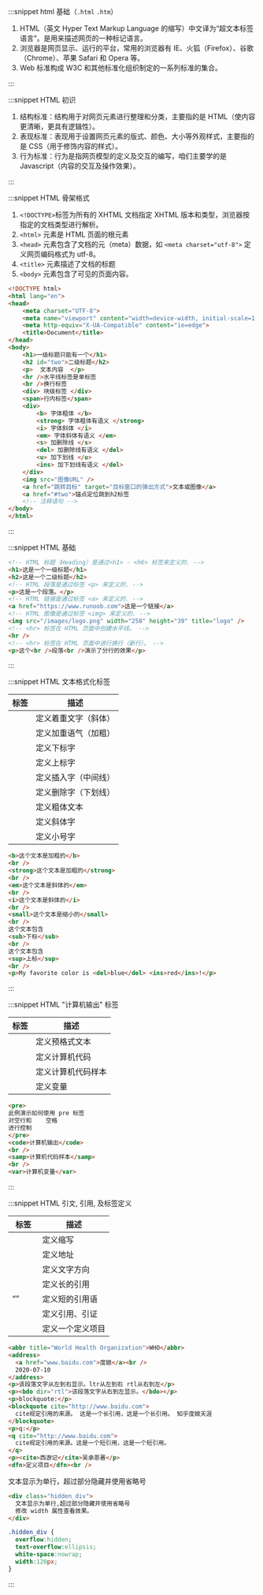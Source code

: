 :::snippet html 基础（`.html` `.htm`）

1. HTML（英文 Hyper Text Markup Language 的缩写）中文译为“超文本标签语言”。是用来描述网页的一种标记语言。
2. 浏览器是网页显示、运行的平台，常用的浏览器有 IE、火狐（Firefox）、谷歌（Chrome）、苹果 Safari 和 Opera 等。
3. Web 标准构成 W3C 和其他标准化组织制定的一系列标准的集合。

:::

:::snippet HTML 初识

1. 结构标准：结构用于对网页元素进行整理和分类，主要指的是 HTML（使内容更清晰，更具有逻辑性）。
2. 表现标准：表现用于设置网页元素的版式、颜色、大小等外观样式，主要指的是 CSS（用于修饰内容的样式）。
3. 行为标准：行为是指网页模型的定义及交互的编写，咱们主要学的是 Javascript（内容的交互及操作效果）。

:::

:::snippet HTML 骨架格式

1. `<!DOCTYPE>`标签为所有的 XHTML 文档指定 XHTML 版本和类型，浏览器按指定的文档类型进行解析。
2. `<html>` 元素是 HTML 页面的根元素
3. `<head>` 元素包含了文档的元（meta）数据，如 `<meta charset="utf-8">` 定义网页编码格式为 utf-8。
4. `<title>` 元素描述了文档的标题
5. `<body>` 元素包含了可见的页面内容。

```html
<!DOCTYPE html>
<html lang="en">
<head>
    <meta charset="UTF-8">
    <meta name="viewport" content="width=device-width, initial-scale=1.0">
    <meta http-equiv="X-UA-Compatible" content="ie=edge">
    <title>Document</title>
</head>
<body>
    <h1>一级标题只能有一个</h1>
    <h2 id="two">二级标题</h2>
    <p>  文本内容  </p>
    <hr />水平线标签是单标签
    <br />换行标签
    <div> 块级标签 </div>
    <span>行内标签</span>
    <div>
        <b> 字体粗体 </b>
        <strong> 字体粗体有语义 </strong>
        <i> 字体斜体 </i>
        <em> 字体斜体有语义 </em>
        <s> 加删除线 </s>
        <del> 加删除线有语义 </del>
        <u> 加下划线 </u>
        <ins> 加下划线有语义 </del>
    </div>
    <img src="图像URL" />
    <a href="跳转目标" target="目标窗口的弹出方式">文本或图像</a>
    <a href="#two">锚点定位跳到h2标签
    <!-- 注释语句 -->
</body>
</html>
```

:::

:::snippet HTML 基础

```html
<!-- HTML 标题（Heading）是通过<h1> - <h6> 标签来定义的. -->
<h1>这是一个一级标题</h1>
<h2>这是一个二级标题</h2>
<!-- HTML 段落是通过标签 <p> 来定义的. -->
<p>这是一个段落。</p>
<!-- HTML 链接是通过标签 <a> 来定义的. -->
<a href="https://www.runoob.com">这是一个链接</a>
<!-- HTML 图像是通过标签 <img> 来定义的. -->
<img src="/images/logo.png" width="258" height="39" title="logo" />
<!-- <hr> 标签在 HTML 页面中创建水平线。 -->
<hr />
<!-- <hr> 标签在 HTML 页面中进行换行（新行）。 -->
<p>这个<br />段落<br />演示了分行的效果</p>
```

:::

:::snippet HTML 文本格式化标签

| 标签     | 描述                 |
| -------- | -------------------- |
| <em>     | 定义着重文字（斜体） |
| <strong> | 定义加重语气（加粗） |
| <sub>    | 定义下标字           |
| <sup>    | 定义上标字           |
| <ins>    | 定义插入字（中间线） |
| <del>    | 定义删除字（下划线） |
| <b>      | 定义粗体文本         |
| <i>      | 定义斜体字           |
| <small>  | 定义小号字           |

```html
<b>这个文本是加粗的</b>
<br />
<strong>这个文本是加粗的</strong>
<br />
<em>这个文本是斜体的</em>
<br />
<i>这个文本是斜体的</i>
<br />
<small>这个文本是缩小的</small>
<br />
这个文本包含
<sub>下标</sub>
<br />
这个文本包含
<sup>上标</sup>
<br />
<p>My favorite color is <del>blue</del> <ins>red</ins>!</p>
```

:::

:::snippet HTML "计算机输出" 标签

| 标签   | 描述               |
| ------ | ------------------ |
| <pre>  | 定义预格式文本     |
| <code> | 定义计算机代码     |
| <samp> | 定义计算机代码样本 |
| <var>  | 定义变量           |

```html
<pre>
此例演示如何使用 pre 标签
对空行和    空格
进行控制
</pre>
<code>计算机输出</code>
<br />
<samp>计算机代码样本</samp>
<br />
<var>计算机变量</var>
```

:::

:::snippet HTML 引文, 引用, 及标签定义

| 标签         | 描述             |
| ------------ | ---------------- |
| <abbr>       | 定义缩写         |
| <address>    | 定义地址         |
| <bdo>        | 定义文字方向     |
| <blockquote> | 定义长的引用     |
| <q>          | 定义短的引用语   |
| <cite>       | 定义引用、引证   |
| <dfn>        | 定义一个定义项目 |

```html
<abbr title="World Health Organization">WHO</abbr>
<address>
  <a href="www.baidu.com">度娘</a><br />
  2020-07-10
</address>
<p>该段落文字从左到右显示。ltr从左到右 rtl从右到左</p>
<p><bdo dir="rtl">该段落文字从右到左显示。</bdo></p>
<p>blockquote:</p>
<blockquote cite="http://www.baidu.com">
  cite规定引用的来源。 这是一个长引用，这是一个长引用。 知乎度娘天涯
</blockquote>
<p>q:</p>
<q cite="http://www.baidu.com">
  cite规定引用的来源。这是一个短引用，这是一个短引用。
</q>
<p><cite>西游记</cite>吴承恩著</p>
<dfn>定义项目</dfn><br />
```

文本显示为单行，超过部分隐藏并使用省略号

```html
<div class="hidden_div"> 
  文本显示为单行,超过部分隐藏并使用省略号
  修改 width 属性查看效果。
</div>
```

```CSS
.hidden_div {
  overflow:hidden;
  text-overflow:ellipsis;
  white-space:nowrap;
  width:120px;
}
```

:::

